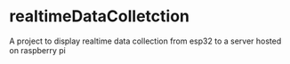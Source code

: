 # realtimeDataColletction
A project to display realtime data collection from esp32 to a server hosted on raspberry pi

